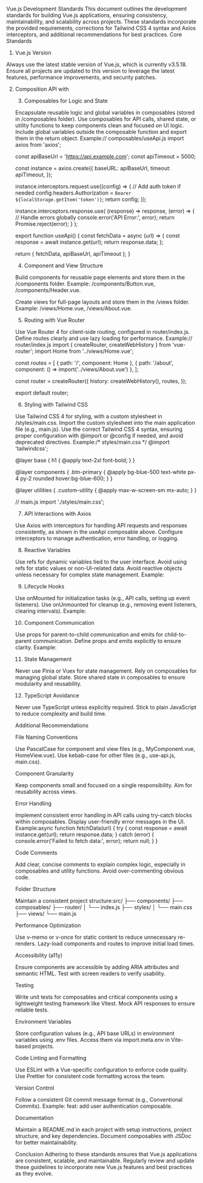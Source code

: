 Vue.js Development Standards
This document outlines the development standards for building Vue.js applications, ensuring consistency, maintainability, and scalability across projects. These standards incorporate the provided requirements, corrections for Tailwind CSS 4 syntax and Axios interceptors, and additional recommendations for best practices.
Core Standards
1. Vue.js Version

Always use the latest stable version of Vue.js, which is currently v3.5.18. Ensure all projects are updated to this version to leverage the latest features, performance improvements, and security patches.

2. Composition API with <script setup>

Use the Composition API with the <script setup> syntax for all components. This promotes concise, readable, and maintainable code.
Example:<script setup>
import { ref, onMounted } from 'vue';

const count = ref(0);

onMounted(() => {
  console.log('Component mounted');
});
</script>



3. Composables for Logic and State

Encapsulate reusable logic and global variables in composables (stored in /composables folder).
Use composables for API calls, shared state, or utility functions to keep components clean and focused on UI logic.
Include global variables outside the composable function and export them in the return object.
Example:// composables/useApi.js
import axios from 'axios';

const apiBaseUrl = 'https://api.example.com';
const apiTimeout = 5000;

const instance = axios.create({
  baseURL: apiBaseUrl,
  timeout: apiTimeout,
});

instance.interceptors.request.use((config) => {
  // Add auth token if needed
  config.headers.Authorization = `Bearer ${localStorage.getItem('token')}`;
  return config;
});

instance.interceptors.response.use(
  (response) => response,
  (error) => {
    // Handle errors globally
    console.error('API Error:', error);
    return Promise.reject(error);
  }
);

export function useApi() {
  const fetchData = async (url) => {
    const response = await instance.get(url);
    return response.data;
  };

  return { fetchData, apiBaseUrl, apiTimeout };
}



4. Component and View Structure

Build components for reusable page elements and store them in the /components folder.
Example: /components/Button.vue, /components/Header.vue.


Create views for full-page layouts and store them in the /views folder.
Example: /views/Home.vue, /views/About.vue.



5. Routing with Vue Router

Use Vue Router 4 for client-side routing, configured in router/index.js.
Define routes clearly and use lazy loading for performance.
Example:// router/index.js
import { createRouter, createWebHistory } from 'vue-router';
import Home from '../views/Home.vue';

const routes = [
  { path: '/', component: Home },
  { path: '/about', component: () => import('../views/About.vue') },
];

const router = createRouter({
  history: createWebHistory(),
  routes,
});

export default router;



6. Styling with Tailwind CSS

Use Tailwind CSS 4 for styling, with a custom stylesheet in /styles/main.css.
Import the custom stylesheet into the main application file (e.g., main.js).
Use the correct Tailwind CSS 4 syntax, ensuring proper configuration with @import or @config if needed, and avoid deprecated directives.
Example:/* styles/main.css */
@import 'tailwindcss';

@layer base {
  h1 {
    @apply text-2xl font-bold;
  }
}

@layer components {
  .btn-primary {
    @apply bg-blue-500 text-white px-4 py-2 rounded hover:bg-blue-600;
  }
}

@layer utilities {
  .custom-utility {
    @apply max-w-screen-sm mx-auto;
  }
}

// main.js
import './styles/main.css';



7. API Interactions with Axios

Use Axios with interceptors for handling API requests and responses consistently, as shown in the useApi composable above.
Configure interceptors to manage authentication, error handling, or logging.

8. Reactive Variables

Use refs for dynamic variables tied to the user interface. Avoid using refs for static values or non-UI-related data.
Avoid reactive objects unless necessary for complex state management.
Example:<script setup>
import { ref } from 'vue';

const inputValue = ref(''); // Dynamic, tied to UI
const staticConfig = { apiKey: 'abc123' }; // Static, no ref needed
</script>



9. Lifecycle Hooks

Use onMounted for initialization tasks (e.g., API calls, setting up event listeners).
Use onUnmounted for cleanup (e.g., removing event listeners, clearing intervals).
Example:<script setup>
import { onMounted, onUnmounted } from 'vue';

onMounted(() => {
  console.log('Initialize component');
  // Fetch initial data or set up listeners
});

onUnmounted(() => {
  console.log('Cleanup component');
  // Remove listeners or clear intervals
});
</script>



10. Component Communication

Use props for parent-to-child communication and emits for child-to-parent communication.
Define props and emits explicitly to ensure clarity.
Example:<script setup>
defineProps(['title']);
const emit = defineEmits(['update']);

const handleClick = () => {
  emit('update', 'New value');
};
</script>



11. State Management

Never use Pinia or Vuex for state management. Rely on composables for managing global state.
Store shared state in composables to ensure modularity and reusability.

12. TypeScript Avoidance

Never use TypeScript unless explicitly required. Stick to plain JavaScript to reduce complexity and build time.

Additional Recommendations

File Naming Conventions

Use PascalCase for component and view files (e.g., MyComponent.vue, HomeView.vue).
Use kebab-case for other files (e.g., use-api.js, main.css).


Component Granularity

Keep components small and focused on a single responsibility. Aim for reusability across views.


Error Handling

Implement consistent error handling in API calls using try-catch blocks within composables.
Display user-friendly error messages in the UI.
Example:async function fetchData(url) {
  try {
    const response = await instance.get(url);
    return response.data;
  } catch (error) {
    console.error('Failed to fetch data:', error);
    return null;
  }
}




Code Comments

Add clear, concise comments to explain complex logic, especially in composables and utility functions.
Avoid over-commenting obvious code.


Folder Structure

Maintain a consistent project structure:src/
├── components/
├── composables/
├── router/
│   └── index.js
├── styles/
│   └── main.css
├── views/
└── main.js




Performance Optimization

Use v-memo or v-once for static content to reduce unnecessary re-renders.
Lazy-load components and routes to improve initial load times.


Accessibility (a11y)

Ensure components are accessible by adding ARIA attributes and semantic HTML.
Test with screen readers to verify usability.


Testing

Write unit tests for composables and critical components using a lightweight testing framework like Vitest.
Mock API responses to ensure reliable tests.


Environment Variables

Store configuration values (e.g., API base URLs) in environment variables using .env files.
Access them via import.meta.env in Vite-based projects.


Code Linting and Formatting

Use ESLint with a Vue-specific configuration to enforce code quality.
Use Prettier for consistent code formatting across the team.


Version Control

Follow a consistent Git commit message format (e.g., Conventional Commits).
Example: feat: add user authentication composable.


Documentation

Maintain a README.md in each project with setup instructions, project structure, and key dependencies.
Document composables with JSDoc for better maintainability.



Conclusion
Adhering to these standards ensures that Vue.js applications are consistent, scalable, and maintainable. Regularly review and update these guidelines to incorporate new Vue.js features and best practices as they evolve.